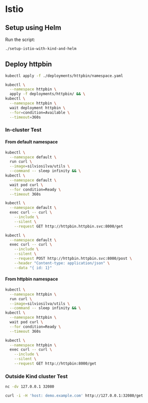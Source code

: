 # Istio

## Setup using Helm

Run the script:

```bash
./setup-istio-with-kind-and-helm
```

## Deploy httpbin

```bash
kubectl apply -f ./deployments/httpbin/namespace.yaml

kubectl \
  --namespace httpbin \
  apply -f deployments/httpbin/ && \
kubectl \
  --namespace httpbin \
  wait deployment httpbin \
  --for=condition=Available \
  --timeout=360s
```

### In-cluster Test

#### From default namespace

```bash
kubectl \
  --namespace default \
  run curl \
  --image=silviosilva/utils \
  --command -- sleep infinity && \
kubectl \
  --namespace default \
  wait pod curl \
  --for condition=Ready \
  --timeout 360s

kubectl \
  --namespace default \
  exec curl -- curl \
    --include \
    --silent \
    --request GET http://httpbin.httpbin.svc:8000/get

kubectl \
  --namespace default \
  exec curl -- curl \
    --include \
    --silent \
    --request POST http://httpbin.httpbin.svc:8000/post \
    --header "Content-type: application/json" \
    --data "{ id: 1}"
```

#### From httpbin namespace

```bash
kubectl \
  --namespace httpbin \
  run curl \
  --image=silviosilva/utils \
  --command -- sleep infinity && \
kubectl \
  --namespace httpbin \
  wait pod curl \
  --for condition=Ready \
  --timeout 360s

kubectl \
  --namespace httpbin \
  exec curl -- curl \
    --include \
    --silent \
    --request GET http://httpbin:8000/get
```

### Outside Kind cluster Test

```bash
nc -dv 127.0.0.1 32080

curl -i -H 'host: demo.example.com' http://127.0.0.1:32080/get
```
